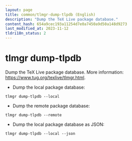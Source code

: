```yaml
---
layout: page
title: common/tlmgr-dump-tlpdb (English)
description: "Dump the TeX Live package database."
content_hash: 654a9cec193a11254d7e0a7450a9d50a148d9273
last_modified_at: 2023-11-12
tldri18n_status: 2
---
```

# tlmgr dump-tlpdb

Dump the TeX Live package database.
More information: <https://www.tug.org/texlive/tlmgr.html>.

- Dump the local package database:

`tlmgr dump-tlpdb --local`

- Dump the remote package database:

`tlmgr dump-tlpdb --remote`

- Dump the local package database as JSON:

`tlmgr dump-tlpdb --local --json`
